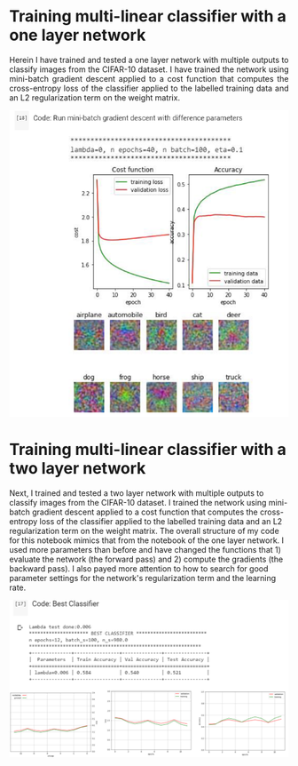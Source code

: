 # Training multi-linear classifier with a one layer network

<p align="justify">Herein I have trained and tested a one layer network with multiple outputs to classify images from the CIFAR-10 dataset. I have trained the network using mini-batch gradient descent applied to a cost function that computes the cross-entropy loss of the classifier applied to the labelled training data and an L2 regularization term on the weight matrix.</p>

![](https://github.com/alexanderbea/Multi-linear-classifier-using-CIFAR-10-and-one-two-k-layer-network/blob/main/Images/Figure%201.PNG)

# Training multi-linear classifier with a two layer network

Next, I trained and tested a two layer network with multiple outputs to classify images from the CIFAR-10 dataset. I trained the network using mini-batch gradient descent applied to a cost function that computes the cross-entropy loss of the classifier applied to the labelled training data and an L2 regularization term on the weight matrix. The overall structure of my code for this notebook mimics that from the notebook of the one layer network. I used more parameters than before and have changed the functions that 1) evaluate the network (the forward pass) and 2) compute the gradients (the backward pass). I also payed more attention to how to search for good parameter settings for the network's regularization term and the learning rate.

![](https://github.com/alexanderbea/Multi-linear-classifier-using-CIFAR-10-and-one-two-k-layer-network/blob/main/Images/Figure%202.PNG)

